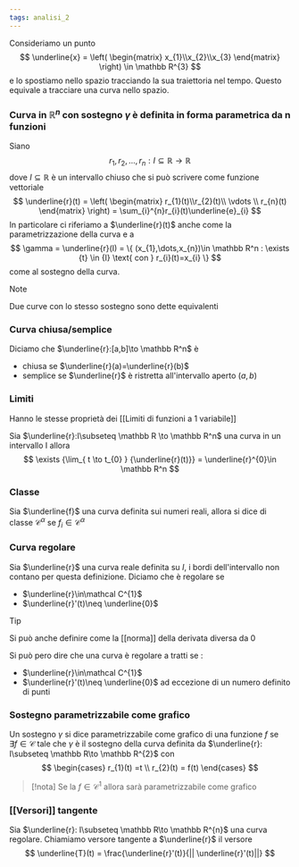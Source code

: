 ```yaml
---
tags: analisi_2
---
```


Consideriamo un punto 
$$
\underline{x} = \left( \begin{matrix}
x_{1}\\x_{2}\\x_{3}
\end{matrix} \right) \in \mathbb R^{3} 
$$
e lo spostiamo nello spazio tracciando la sua traiettoria nel tempo. Questo equivale a tracciare una curva nello spazio.

### Curva in $\mathbb R^n$ con sostegno $\gamma$ è definita in forma parametrica da n funzioni

Siano
$$
r_{1},r_{2},\dots,r_{n}: I\subseteq \mathbb R\to \mathbb R
$$
dove $I \subseteq \mathbb R$ è un intervallo chiuso che si può scrivere come funzione vettoriale
$$
\underline{r}(t) = \left( \begin{matrix}
r_{1}(t)\\r_{2}(t)\\ \vdots \\ r_{n}(t)
\end{matrix} \right) = \sum_{i}^{n}r_{i}(t)\underline{e}_{i}
$$
In particolare ci riferiamo a $\underline{r}(t)$ anche come la parametrizzazione della curva e a
$$
\gamma = \underline{r}(I) = \{ (x_{1},\dots,x_{n})\in \mathbb R^n : \exists {t} \in {I} \text{ con } r_{i}(t)=x_{i}  \}
$$
come al sostegno della curva.

>[!note]
>Due curve con lo stesso sostegno sono dette equivalenti

### Curva chiusa/semplice

Diciamo che $\underline{r}:[a,b]\to \mathbb R^n$ è
- chiusa se $\underline{r}(a)=\underline{r}(b)$
- semplice se $\underline{r}$ è ristretta all'intervallo aperto $(a,b)$

### Limiti

Hanno le stesse proprietà dei [[Limiti di funzioni a 1 variabile]]

Sia $\underline{r}:I\subseteq \mathbb R \to \mathbb R^n$ una curva in un intervallo I allora
$$
\exists {\lim_{ t \to t_{0} } {\underline{r}(t)}} = \underline{r}^{0}\in \mathbb R^n
$$
### Classe

Sia $\underline{f}$ una curva definita sui numeri reali, allora si dice di classe $\mathcal C^{\alpha}$ se $f_{i}\in\mathcal C^{\alpha}$

### Curva regolare

Sia $\underline{r}$ una curva reale definita su $I$, i bordi dell'intervallo non contano per questa definizione. Diciamo che è regolare se
- $\underline{r}\in\mathcal C^{1}$
- $\underline{r}'(t)\neq \underline{0}$

>[!tip]
>Si può anche definire come la [[norma]] della derivata diversa da 0

Si può pero dire che una curva è regolare a tratti se :
- $\underline{r}\in\mathcal C^{1}$
- $\underline{r}'(t)\neq \underline{0}$ ad eccezione di un numero definito di punti

### Sostegno parametrizzabile come grafico

Un sostegno $\gamma$ si dice parametrizzabile come grafico di una funzione $f$ se $\exists {f} \in {\mathcal C}$ tale che $\gamma$ è il sostegno della curva definita da $\underline{r}: I\subseteq \mathbb R\to \mathbb R^{2}$ con
$$
\begin{cases}
r_{1}(t) =t  \\
r_{2}(t) = f(t)
\end{cases}
$$
>[!nota]
>Se la $f\in\mathcal C^{1}$ allora sarà parametrizzabile come grafico


### [[Versori]] tangente

Sia $\underline{r}: I\subseteq \mathbb R\to \mathbb R^{n}$ una curva regolare. Chiamiamo versore tangente a $\underline{r}$ il versore
$$
\underline{T}(t) = \frac{\underline{r}'(t)}{|| \underline{r}'(t)||}
$$